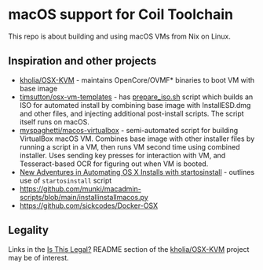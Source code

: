 # macOS support for Coil Toolchain

This repo is about building and using macOS VMs from Nix on Linux.

## Inspiration and other projects

* [kholia/OSX-KVM](https://github.com/kholia/OSX-KVM) - maintains OpenCore/OVMF* binaries to boot VM with base image
* [timsutton/osx-vm-templates](https://github.com/timsutton/osx-vm-templates) - has [prepare_iso.sh](https://github.com/timsutton/osx-vm-templates/blob/master/prepare_iso/prepare_iso.sh) script which builds an ISO for automated install by combining base image with InstallESD.dmg and other files, and injecting additional post-install scripts. The script itself runs on macOS.
* [myspaghetti/macos-virtualbox](https://github.com/myspaghetti/macos-virtualbox) - semi-automated script for building VirtualBox macOS VM. Combines base image with other installer files by running a script in a VM, then runs VM second time using combined installer. Uses sending key presses for interaction with VM, and Tesseract-based OCR for figuring out when VM is booted.
* [New Adventures in Automating OS X Installs with startosinstall](https://macops.ca/new-adventures-in-automating-os-x-installs-with-startosinstall/) - outlines use of `startosinstall` script
* https://github.com/munki/macadmin-scripts/blob/main/installinstallmacos.py
* https://github.com/sickcodes/Docker-OSX

## Legality

Links in the [Is This Legal?](https://github.com/kholia/OSX-KVM#is-this-legal) README section of the [kholia/OSX-KVM](https://github.com/kholia/OSX-KVM) project may be of interest.
